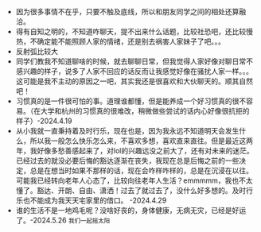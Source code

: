 + 因为很多事情不在乎，只要不触及底线，所以和朋友同学之间的相处还算融洽。
+ 得有自知之明的，不知道咋聊天，提不出来什么话题，比较社恐吧，还比较慢热，不确定能不能照顾人家的情绪，还是别去祸害人家妹子了吧。。。
+ 反射弧比较大
+ 同学们教我不知道聊啥的时候，就去聊聊日常，但我觉得人家好像对聊日常不感兴趣的样子，说多了人家不回应的话反而让我感觉好像在骚扰人家一样。。。这可能是我不主动的原因之一吧，其实我还是很喜欢和大伙聊天的。顺其自然吧！
+ 习惯真的是一件很可怕的事。道理谁都懂，但是能养成一个好习惯真的很不容易。（在大学和杭州的习惯真的很难改，稍微做些尝试的话内心好像很抗拒的样子）-2024.4.19
+ 从小我就一直秉持着及时行乐，现在也是，因为我永远不知道明天会发生什么，所以我一般怎么快乐怎么来，不喜欢多想，喜欢直来直往。但是最近这两年，我好像多愁善感起来了，对lol的兴趣远没之前大了，还有对未来的迷茫。已经过去的就没必要后悔的豁达逐渐在丧失，我现在总是后悔之前的一些决定，总是在想当时如果不那样的话，现在会咋样咋样的，总是在沉浸在以往。可能我已经转向老年人心态了，比较向往老年人生活？emmmmm，我也不太懂了。豁达、开朗、自由、潇洒！过去了就过去了，没什么好多想的。及时行乐也不能成为我天天宅家里的借口。 -2024.4.29
+ 谁的生活不是一地鸡毛呢？没啥好丧的，身体健康，无病无灾，已经是好运了。-2024.5.26 `我们一起摇太阳`
